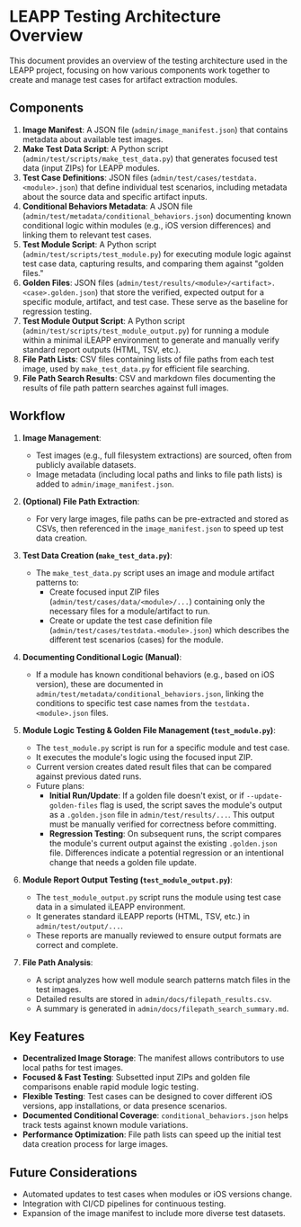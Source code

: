 # LEAPP Testing Architecture Overview

This document provides an overview of the testing architecture used in the LEAPP project, focusing on how various components work together to create and manage test cases for artifact extraction modules.

## Components

1. **Image Manifest**: A JSON file (`admin/image_manifest.json`) that contains metadata about available test images.
2. **Make Test Data Script**: A Python script (`admin/test/scripts/make_test_data.py`) that generates focused test data (input ZIPs) for LEAPP modules.
3. **Test Case Definitions**: JSON files (`admin/test/cases/testdata.<module>.json`) that define individual test scenarios, including metadata about the source data and specific artifact inputs.
4. **Conditional Behaviors Metadata**: A JSON file (`admin/test/metadata/conditional_behaviors.json`) documenting known conditional logic within modules (e.g., iOS version differences) and linking them to relevant test cases.
5. **Test Module Script**: A Python script (`admin/test/scripts/test_module.py`) for executing module logic against test case data, capturing results, and comparing them against "golden files."
6. **Golden Files**: JSON files (`admin/test/results/<module>/<artifact>.<case>.golden.json`) that store the verified, expected output for a specific module, artifact, and test case. These serve as the baseline for regression testing.
7. **Test Module Output Script**: A Python script (`admin/test/scripts/test_module_output.py`) for running a module within a minimal iLEAPP environment to generate and manually verify standard report outputs (HTML, TSV, etc.).
8. **File Path Lists**: CSV files containing lists of file paths from each test image, used by `make_test_data.py` for efficient file searching.
9. **File Path Search Results**: CSV and markdown files documenting the results of file path pattern searches against full images.

## Workflow

1. **Image Management**:
   - Test images (e.g., full filesystem extractions) are sourced, often from publicly available datasets.
   - Image metadata (including local paths and links to file path lists) is added to `admin/image_manifest.json`.

2. **(Optional) File Path Extraction**:
   - For very large images, file paths can be pre-extracted and stored as CSVs, then referenced in the `image_manifest.json` to speed up test data creation.

3. **Test Data Creation (`make_test_data.py`)**:
   - The `make_test_data.py` script uses an image and module artifact patterns to:
     - Create focused input ZIP files (`admin/test/cases/data/<module>/...`) containing only the necessary files for a module/artifact to run.
     - Create or update the test case definition file (`admin/test/cases/testdata.<module>.json`) which describes the different test scenarios (cases) for the module.

4. **Documenting Conditional Logic (Manual)**:
    - If a module has known conditional behaviors (e.g., based on iOS version), these are documented in `admin/test/metadata/conditional_behaviors.json`, linking the conditions to specific test case names from the `testdata.<module>.json` files.

5. **Module Logic Testing & Golden File Management (`test_module.py`)**:
   - The `test_module.py` script is run for a specific module and test case.
   - It executes the module's logic using the focused input ZIP.
   - Current version creates dated result files that can be compared against previous dated runs.
   - Future plans:
      - **Initial Run/Update**: If a golden file doesn't exist, or if `--update-golden-files` flag is used, the script saves the module's output as a `.golden.json` file in `admin/test/results/...`. This output must be manually verified for correctness before committing.
      - **Regression Testing**: On subsequent runs, the script compares the module's current output against the existing `.golden.json` file. Differences indicate a potential regression or an intentional change that needs a golden file update.

6. **Module Report Output Testing (`test_module_output.py`)**:
    - The `test_module_output.py` script runs the module using test case data in a simulated iLEAPP environment.
    - It generates standard iLEAPP reports (HTML, TSV, etc.) in `admin/test/output/...`.
    - These reports are manually reviewed to ensure output formats are correct and complete.

7. **File Path Analysis**:
   - A script analyzes how well module search patterns match files in the test images.
   - Detailed results are stored in `admin/docs/filepath_results.csv`.
   - A summary is generated in `admin/docs/filepath_search_summary.md`.

## Key Features

- **Decentralized Image Storage**: The manifest allows contributors to use local paths for test images.
- **Focused & Fast Testing**: Subsetted input ZIPs and golden file comparisons enable rapid module logic testing.
- **Flexible Testing**: Test cases can be designed to cover different iOS versions, app installations, or data presence scenarios.
- **Documented Conditional Coverage**: `conditional_behaviors.json` helps track tests against known module variations.
- **Performance Optimization**: File path lists can speed up the initial test data creation process for large images.

## Future Considerations

- Automated updates to test cases when modules or iOS versions change.
- Integration with CI/CD pipelines for continuous testing.
- Expansion of the image manifest to include more diverse test datasets.
